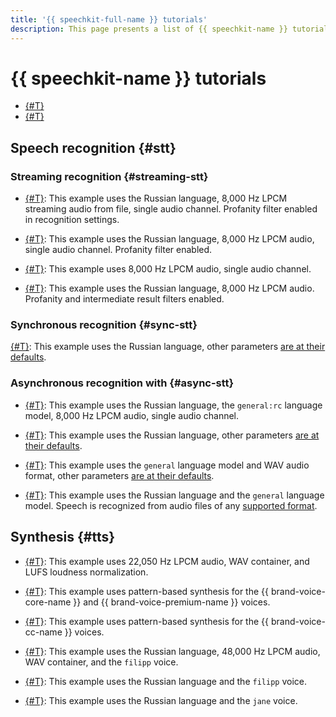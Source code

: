 ```yaml
---
title: '{{ speechkit-full-name }} tutorials'
description: This page presents a list of {{ speechkit-name }} tutorials.
---
```


# {{ speechkit-name }} tutorials


* [{#T}](./recognizer-bot.md)
* [{#T}](./speechkit-integrarion-via-agi-gw.md)

## Speech recognition {#stt}

### Streaming recognition {#streaming-stt}

* [{#T}](../stt/api/streaming-examples-v3.md): This example uses the Russian language, 8,000 Hz LPCM streaming audio from file, single audio channel. Profanity filter enabled in recognition settings.

* [{#T}](../stt/api/microphone-streaming.md): This example uses the Russian language, 8,000 Hz LPCM audio, single audio channel. Profanity filter enabled.

* [{#T}](../stt/api/stt-language-labels-example.md): This example uses 8,000 Hz LPCM audio, single audio channel.


* [{#T}](../stt/api/streaming-examples.md): This example uses the Russian language, 8,000 Hz LPCM audio. Profanity and intermediate result filters enabled.

### Synchronous recognition {#sync-stt}

[{#T}](../stt/api/request-examples.md): This example uses the Russian language, other parameters [are at their defaults](../stt/api/request-api.md#query_params).

### Asynchronous recognition with {#async-stt}

* [{#T}](../stt/api/transcribation-lpcm.md): This example uses the Russian language, the `general:rc` language model, 8,000 Hz LPCM audio, single audio channel.

* [{#T}](../stt/api/transcribation-ogg.md): This example uses the Russian language, other parameters [are at their defaults](../stt/api/transcribation-api.md#sendfile-params).

* [{#T}](../stt/api/transcribation-api-v3.md): This example uses the `general` language model and WAV audio format, other parameters [are at their defaults](../stt/api/transcribation-api.md#sendfile-params).

* [{#T}](../stt/api/batch-transcribation.md): This example uses the Russian language and the `general` language model. Speech is recognized from audio files of any [supported format](../formats.md).


## Synthesis {#tts}

* [{#T}](../tts/api/tts-examples-v3.md): This example uses 22,050 Hz LPCM audio, WAV container, and LUFS loudness normalization.


* [{#T}](../tts/api/tts-templates.md): This example uses pattern-based synthesis for the {{ brand-voice-core-name }} and {{ brand-voice-premium-name }} voices.

* [{#T}](../tts/api/tts-templates-bvcc.md): This example uses pattern-based synthesis for the {{ brand-voice-cc-name }} voices.

* [{#T}](../tts/api/tts-wav.md): This example uses the Russian language, 48,000 Hz LPCM audio, WAV container, and the `filipp` voice.

* [{#T}](../tts/api/tts-ogg.md): This example uses the Russian language and the `filipp` voice.

* [{#T}](../tts/api/tts-ssml.md): This example uses the Russian language and the `jane` voice.

